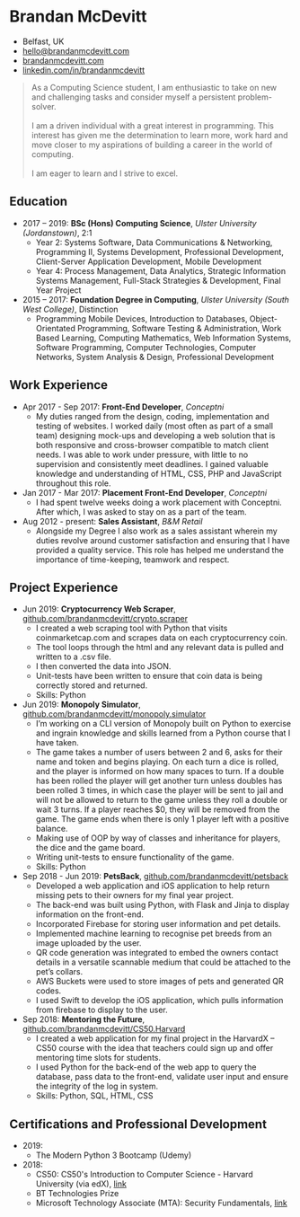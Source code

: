 # Brandan McDevitt

* Belfast, UK
* hello@brandanmcdevitt.com
* [brandanmcdevitt.com](https://www.brandanmcdevitt.com)
* [linkedin.com/in/brandanmcdevitt](https://www.linkedin.com/in/brandanmcdevitt/)

> As a Computing Science student, I am enthusiastic to take on new and challenging tasks and consider myself a persistent problem-solver.</br></br>
I am a driven individual with a great interest in programming. This interest has given me the determination to learn more, work hard and move closer to my aspirations of building a career in the world of computing.</br></br>
I am eager to learn and I strive to excel.

Education
---------
- 2017 – 2019: **BSc (Hons) Computing Science**, *Ulster University (Jordanstown)*, 2:1
  + Year 2: Systems Software, Data Communications & Networking, Programming II, Systems Development, Professional Development, Client-Server Application Development, Mobile Development
   + Year 4: Process Management, Data Analytics, Strategic Information Systems Management, Full-Stack Strategies & Development, Final Year Project
- 2015 – 2017: **Foundation Degree in Computing**, *Ulster University (South West College)*, Distinction
  + Programming Mobile Devices, Introduction to Databases, Object-Orientated Programming, Software Testing & Administration, Work Based Learning, Computing Mathematics, Web Information Systems, Software Programming, Computer Technologies, Computer Networks, System Analysis & Design, Professional Development

## Work Experience

- Apr 2017 - Sep 2017: **Front-End Developer**, *Conceptni*
  + My duties ranged from the design, coding, implementation and testing of websites. 
  I worked daily (most often as part of a small team) designing mock-ups and developing 
  a web solution that is both responsive and cross-browser compatible to match client needs. 
  I was able to work under pressure, with little to no supervision and consistently meet deadlines. 
  I gained valuable knowledge and understanding of HTML, CSS, PHP and JavaScript throughout this role.
- Jan 2017 - Mar 2017: **Placement Front-End Developer**, *Conceptni*
  + I had spent twelve weeks doing a work placement with Conceptni. After which, I was asked to stay on as a part of the team. 
- Aug 2012 - present: **Sales Assistant**, *B&M Retail*
  + Alongside my Degree I also work as a sales assistant wherein my duties revolve around customer 
    satisfaction and ensuring that I have provided a quality service. This role has helped me understand 
    the importance of time-keeping, teamwork and respect.

Project Experience
------------------

- Jun 2019: **Cryptocurrency Web Scraper**, [github.com/brandanmcdevitt/crypto.scraper](https://github.com/brandanmcdevitt/crypto.scraper)
    + I created a web scraping tool with Python that visits coinmarketcap.com and scrapes data on each cryptocurrency coin.
    + The tool loops through the html and any relevant data is pulled and written to a .csv file.
    + I then converted the data into JSON.
    + Unit-tests have been written to ensure that coin data is being correctly stored and returned.
    + Skills: Python
- Jun 2019: **Monopoly Simulator**, [github.com/brandanmcdevitt/monopoly.simulator](https://github.com/brandanmcdevitt/monopoly.simulator)
    + I’m working on a CLI version of Monopoly built on Python to exercise and ingrain knowledge and skills learned from a Python course that I have taken.
    + The game takes a number of users between 2 and 6, asks for their name and token and begins playing. On each turn a dice is rolled, and the player is informed on how many spaces to turn. If a double has been rolled the player will get another turn unless doubles has been rolled 3 times, in which case the player will be sent to jail and will not be allowed to return to the game unless they roll a double or wait 3 turns. If a player reaches $0, they will be removed from the game. The game ends when there is only 1 player left with a positive balance.
    + Making use of OOP by way of classes and inheritance for players, the dice and the game board.
    + Writing unit-tests to ensure functionality of the game.
    + Skills: Python
- Sep 2018 - Jun 2019: **PetsBack**, [github.com/brandanmcdevitt/petsback](https://github.com/brandanmcdevitt/petsback)
    + Developed a web application and iOS application to help return missing pets to their owners for my final year project.
    + The back-end was built using Python, with Flask and Jinja to display information on the front-end.
    + Incorporated Firebase for storing user information and pet details.
    + Implemented machine learning to recognise pet breeds from an image uploaded by the user.
    + QR code generation was integrated to embed the owners contact details in a versatile scannable medium that could be attached to the pet’s collars.
    + AWS Buckets were used to store images of pets and generated QR codes.
    + I used Swift to develop the iOS application, which pulls information from firebase to display to the user.
- Sep 2018: **Mentoring the Future**, [github.com/brandanmcdevitt/CS50.Harvard](https://github.com/brandanmcdevitt/CS50.Harvard/tree/master/project)
    + I created a web application for my final project in the HarvardX – CS50 course with the idea that teachers could sign up and offer mentoring time slots for students.
    + I used Python for the back-end of the web app to query the database, pass data to the front-end, validate user input and ensure the integrity of the log in system.
    + Skills: Python, SQL, HTML, CSS

Certifications and Professional Development
------------------------

- 2019:
  + The Modern Python 3 Bootcamp (Udemy)
- 2018:
  + CS50: CS50's Introduction to Computer Science - Harvard University (via edX), [link](link)
  + BT Technologies Prize
  + Microsoft Technology Associate (MTA): Security Fundamentals, [link](link)

